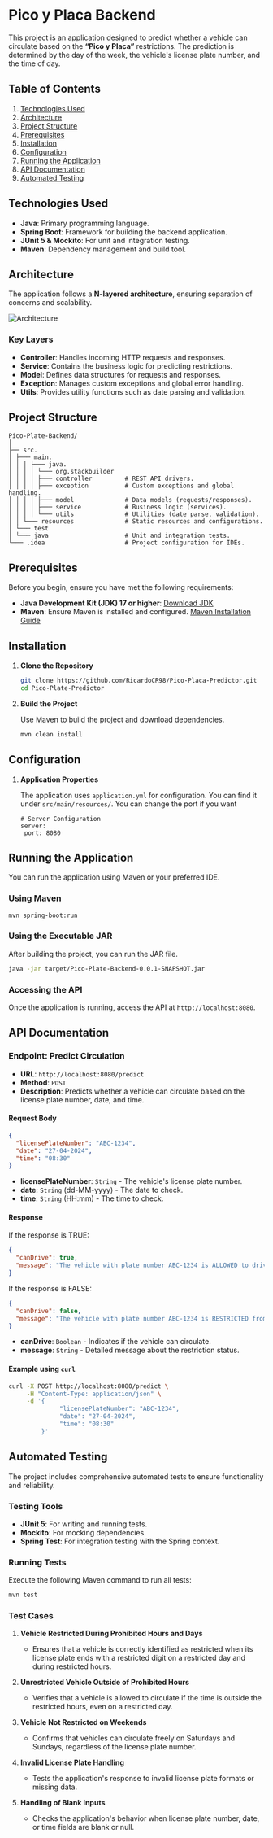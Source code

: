 # Pico y Placa Backend

This project is an application designed to predict whether a vehicle can circulate based on the **“Pico y Placa”** restrictions. The prediction is determined by the day of the week, the vehicle's license plate number, and the time of day.

## Table of Contents

1. [Technologies Used](#technologies-used)
2. [Architecture](#architecture)
3. [Project Structure](#project-structure)
4. [Prerequisites](#prerequisites)
5. [Installation](#installation)
6. [Configuration](#configuration)
7. [Running the Application](#running-the-application)
8. [API Documentation](#api-documentation)
9. [Automated Testing](#automated-testing)



## Technologies Used

- **Java**: Primary programming language.
- **Spring Boot**: Framework for building the backend application.
- **JUnit 5 & Mockito**: For unit and integration testing.
- **Maven**: Dependency management and build tool.

## Architecture

The application follows a **N-layered architecture**, ensuring separation of concerns and scalability.

![Architecture](./Images/Architecture.png)

### Key Layers

- **Controller**: Handles incoming HTTP requests and responses.
- **Service**: Contains the business logic for predicting restrictions.
- **Model**: Defines data structures for requests and responses.
- **Exception**: Manages custom exceptions and global error handling.
- **Utils**: Provides utility functions such as date parsing and validation.

## Project Structure

```
Pico-Plate-Backend/
│
├── src.
│ ├─── main.
│ │ │ ├─── java.
│ │ │ │ └─── org.stackbuilder
│ │ │ │ ├─── controller         # REST API drivers.
│ │ │ │ ├─── exception          # Custom exceptions and global handling.
│ │ │ │ ├─── model              # Data models (requests/responses).
│ │ │ │ ├─── service            # Business logic (services).
│ │ │ │ └─── utils              # Utilities (date parse, validation).
│ │ └─── resources              # Static resources and configurations.
│ └─── test
│ └─── java                     # Unit and integration tests.
└─── .idea                      # Project configuration for IDEs.
```

## Prerequisites

Before you begin, ensure you have met the following requirements:

- **Java Development Kit (JDK) 17 or higher**: [Download JDK](https://www.oracle.com/java/technologies/javase-jdk17-downloads.html)
- **Maven**: Ensure Maven is installed and configured. [Maven Installation Guide](https://maven.apache.org/install.html)

## Installation

1. **Clone the Repository**

   ```bash
   git clone https://github.com/RicardoCR98/Pico-Placa-Predictor.git
   cd Pico-Plate-Predictor
   ```

2. **Build the Project**

   Use Maven to build the project and download dependencies.

   ```bash
   mvn clean install
   ```

## Configuration

1. **Application Properties**

   The application uses `application.yml` for configuration. You can find it under `src/main/resources/`. You can change the port if you want
   ```properties
   # Server Configuration
   server:
    port: 8080
   ```
## Running the Application

You can run the application using Maven or your preferred IDE.

### Using Maven

```bash
mvn spring-boot:run
```

### Using the Executable JAR

After building the project, you can run the JAR file.

```bash
java -jar target/Pico-Plate-Backend-0.0.1-SNAPSHOT.jar
```

### Accessing the API

Once the application is running, access the API at `http://localhost:8080`.

## API Documentation

### Endpoint: Predict Circulation

- **URL**: `http://localhost:8080/predict`
- **Method**: `POST`
- **Description**: Predicts whether a vehicle can circulate based on the license plate number, date, and time.

#### Request Body

```json
{
  "licensePlateNumber": "ABC-1234",
  "date": "27-04-2024",
  "time": "08:30"
}
```

- **licensePlateNumber**: `String` - The vehicle's license plate number.
- **date**: `String` (dd-MM-yyyy) - The date to check.
- **time**: `String` (HH:mm) - The time to check.

#### Response

If the response is TRUE:
```json
{
  "canDrive": true,
  "message": "The vehicle with plate number ABC-1234 is ALLOWED to drive on SATURDAY at 08:30."
}
```
If the response is FALSE:
```json
{
  "canDrive": false,
  "message": "The vehicle with plate number ABC-1234 is RESTRICTED from driving on 27-04-2024 at 08:30."
}
```

- **canDrive**: `Boolean` - Indicates if the vehicle can circulate.
- **message**: `String` - Detailed message about the restriction status.

#### Example using `curl`

```bash
curl -X POST http://localhost:8080/predict \
     -H "Content-Type: application/json" \
     -d '{
              "licensePlateNumber": "ABC-1234",
              "date": "27-04-2024",
              "time": "08:30"
         }'
```

## Automated Testing

The project includes comprehensive automated tests to ensure functionality and reliability.

### Testing Tools

- **JUnit 5**: For writing and running tests.
- **Mockito**: For mocking dependencies.
- **Spring Test**: For integration testing with the Spring context.

### Running Tests

Execute the following Maven command to run all tests:

```bash
mvn test
```

### Test Cases

1. **Vehicle Restricted During Prohibited Hours and Days**
    - Ensures that a vehicle is correctly identified as restricted when its license plate ends with a restricted digit on a restricted day and during restricted hours.

2. **Unrestricted Vehicle Outside of Prohibited Hours**
    - Verifies that a vehicle is allowed to circulate if the time is outside the restricted hours, even on a restricted day.

3. **Vehicle Not Restricted on Weekends**
    - Confirms that vehicles can circulate freely on Saturdays and Sundays, regardless of the license plate number.

4. **Invalid License Plate Handling**
    - Tests the application's response to invalid license plate formats or missing data.

5. **Handling of Blank Inputs**
    - Checks the application's behavior when license plate number, date, or time fields are blank or null.
